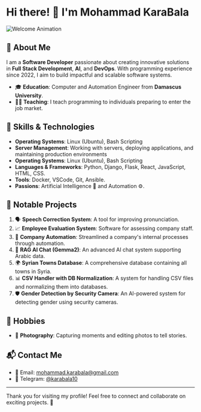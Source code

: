 # Hi there! 👋 I'm Mohammad KaraBala

![Welcome Animation](https://media.giphy.com/media/3o7abKhOpu0NwenH3O/giphy.gif)

## 🌟 About Me
I am a **Software Developer** passionate about creating innovative solutions in **Full Stack Development**, **AI**, and **DevOps**. With programming experience since 2022, I aim to build impactful and scalable software systems.

- 🎓 **Education**: Computer and Automation Engineer from **Damascus University**.
- 🧑‍🏫 **Teaching**: I teach programming to individuals preparing to enter the job market.

## 🔧 Skills & Technologies
- **Operating Systems**: Linux (Ubuntu), Bash Scripting
- **Server Management**: Working with servers, deploying applications, and maintaining production environments
- **Operating Systems**: Linux (Ubuntu), Bash Scripting
- **Languages & Frameworks**: Python, Django, Flask, React, JavaScript, HTML, CSS.
- **Tools**: Docker, VSCode, Git, Ansible.
- **Passions**: Artificial Intelligence 🤖 and Automation ⚙️.

## 🌟 Notable Projects
1. 🗣️ **Speech Correction System**: A tool for improving pronunciation.
2. 📈 **Employee Evaluation System**: Software for assessing company staff.
3. 🤖 **Company Automation**: Streamlined a company's internal processes through automation.
4. 💬 **RAG AI Chat (Gemma2)**: An advanced AI chat system supporting Arabic data.
5. 🌍 **Syrian Towns Database**: A comprehensive database containing all towns in Syria.
6. 📊 **CSV Handler with DB Normalization**: A system for handling CSV files and normalizing them into databases.
7. 🛡️ **Gender Detection by Security Camera**: An AI-powered system for detecting gender using security cameras.

## 🎨 Hobbies
- 📸 **Photography**: Capturing moments and editing photos to tell stories.

## 📬 Contact Me
- 📧 Email: [mohammad.karabala@gmail.com](mailto:mohammad.karabala@gmail.com)
- 💬 Telegram: [@karabala10](https://t.me/karabala10)

---

Thank you for visiting my profile! Feel free to connect and collaborate on exciting projects. 🚀
